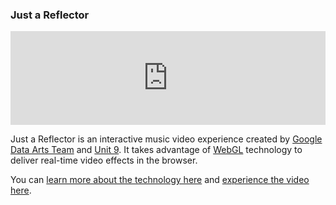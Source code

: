 ### Just a Reflector

<iframe width="100%" class="videoframe" src="https://www.youtube.com/embed/-dl0w15A_eI" frameborder="0" allowfullscreen></iframe>

Just a Reflector is an interactive music video experience created by <a href="http://workshop.chromeexperiments.com/" target="_blank">Google Data Arts Team</a> and <a href="http://www.unit9.com/" target="_blank">Unit 9</a>. It takes advantage of <a href="https://www.khronos.org/webgl/" target="_blank">WebGL</a> technology to deliver real-time video effects in the browser.

You can <a href="http://www.justareflektor.com/tech" target="_blank">learn more about the technology here</a> and <a href="http://www.justareflektor.com/" target="_blank">experience the video here</a>.

